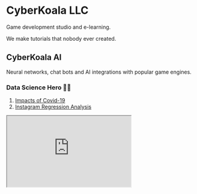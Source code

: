 # CyberKoala LLC

Game development studio and e-learning.

We make tutorials that nobody ever created.

## CyberKoala AI
Neural networks, chat bots and AI integrations with popular game engines.

### Data Science Hero 🦸‍♀️
1. [Impacts of Covid-19](https://github.com/rhiskey/ImpactsOfCovidOnEconomics/blob/master/Lesson_Impacts_of_COVID_on_Economics.ipynb)
2. [Instagram Regression Analysis](https://github.com/rhiskey/InstagramRegressionAnalysis/blob/master/DSHero%20-%20Lesson%202%20Instagram%20Analysis.ipynb)

<div>
  <iframe src="https://stats.cyberkoalastudios.com" width="330" height="190"></iframe>
</div>
